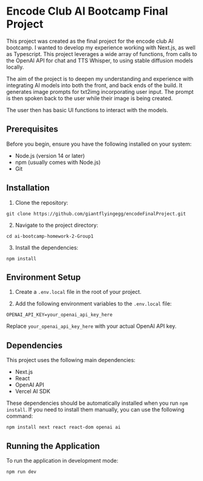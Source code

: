 # Encode Club AI Bootcamp Final Project

This project was created as the final project for the encode club AI bootcamp.  I wanted to develop my experience working with Next.js, as well as Typescript.  This project leverages a wide array of functions, from calls to the OpenAI API for chat and TTS Whisper, to using stable diffusion models locally.

The aim of the project is to deepen my understanding and experience with integrating AI models into both the front, and back ends of the build.  It generates image prompts for txt2img incorporating user input.  The prompt is then spoken back to the user while their image is being created.

The user then has basic UI functions to interact with the models.

## Prerequisites

Before you begin, ensure you have the following installed on your system:

- Node.js (version 14 or later)
- npm (usually comes with Node.js)
- Git

## Installation

1. Clone the repository:

`git clone https://github.com/giantflyingegg/encodeFinalProject.git`
   
2. Navigate to the project directory:

`cd ai-bootcamp-homework-2-Group1`
   
3. Install the dependencies:

`npm install`
   
## Environment Setup

1. Create a `.env.local` file in the root of your project.

2. Add the following environment variables to the `.env.local` file:

`OPENAI_API_KEY=your_openai_api_key_here`

Replace `your_openai_api_key_here` with your actual OpenAI API key.

## Dependencies

This project uses the following main dependencies:

- Next.js
- React
- OpenAI API
- Vercel AI SDK

These dependencies should be automatically installed when you run `npm install`. If you need to install them manually, you can use the following command:

`npm install next react react-dom openai ai`

## Running the Application

To run the application in development mode:

`npm run dev`


